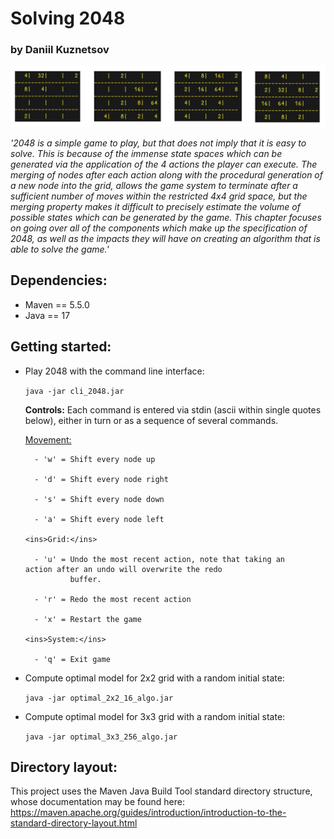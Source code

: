 # Solving 2048
### by Daniil Kuznetsov

![](images/exp.png)

*'2048 is a simple game to play, but that does not imply that it is easy to solve. This is because of the immense state spaces which can be generated via the application of the 4 actions the player can execute. The merging of nodes after each action along with the procedural generation of a new node into the grid, allows the game system to terminate after a sufficient number of moves within the restricted 4x4 grid space, but the merging property makes it difficult to precisely estimate the volume of possible states which can be generated by the game.
This chapter focuses on going over all of the components which make up the specification of 2048, as well as the impacts they will have on creating an algorithm that is able to solve the game.'*

## Dependencies:
- Maven == 5.5.0
- Java == 17

## Getting started:

- Play 2048 with the command line interface:
  
  ```java -jar cli_2048.jar```

  **Controls:**
    Each command is entered via stdin (ascii within single quotes below), either in turn or as a sequence of several commands.

     <ins>Movement:</ins>

        - 'w' = Shift every node up

        - 'd' = Shift every node right

        - 's' = Shift every node down

        - 'a' = Shift every node left

      <ins>Grid:</ins>

        - 'u' = Undo the most recent action, note that taking an                action after an undo will overwrite the redo 
                buffer.

        - 'r' = Redo the most recent action

        - 'x' = Restart the game

      <ins>System:</ins>

        - 'q' = Exit game
      

- Compute optimal model for 2x2 grid with a random initial state:

  ```java -jar optimal_2x2_16_algo.jar```

- Compute optimal model for 3x3 grid with a random initial state:

  ```java -jar optimal_3x3_256_algo.jar```

## Directory layout:

This project uses the Maven Java Build Tool standard directory structure, whose documentation may be found here: https://maven.apache.org/guides/introduction/introduction-to-the-standard-directory-layout.html

